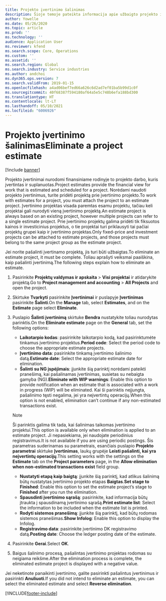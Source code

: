 ```yaml
---
title: Projekto įvertinimo šalinimas
description: Šioje temoje pateikta informacija apie užbaigto projekto įvertinimo pašalinimą.
author: Yowelle
ms.date: 05/26/2020
ms.topic: article
ms.prod: ''
ms.technology: ''
audience: Application User
ms.reviewer: kfend
ms.search.scope: Core, Operations
ms.custom: ''
ms.assetid: ''
ms.search.region: Global
ms.search.industry: Service industries
ms.author: andchoi
ms.dyn365.ops.version: 7
ms.search.validFrom: 2019-01-15
ms.openlocfilehash: a4ad06bef7ed66a626c6d2ad7ef01ba5b99d1c0f
ms.sourcegitcommit: 40f68387f594180af64a5e5c748b6efa188bd300
ms.translationtype: HT
ms.contentlocale: lt-LT
ms.lasthandoff: 05/10/2021
ms.locfileid: "6006926"
---
```

# <a name="eliminate-a-project-estimate"></a><span data-ttu-id="63ca1-103">Projekto įvertinimo šalinimas</span><span class="sxs-lookup"><span data-stu-id="63ca1-103">Eliminate a project estimate</span></span>

[!include [banner](../includes/banner.md)]

<span data-ttu-id="63ca1-104">Projekto įvertinimai nurodomi finansiniame rodinyje to projekto darbo, kuris įvertintas ir suplanuotas.</span><span class="sxs-lookup"><span data-stu-id="63ca1-104">Project estimates provide the financial view for work that is estimated and scheduled for a project.</span></span> <span data-ttu-id="63ca1-105">Norėdami naudoti projekto įvertinimus, turite pridėti projektą prie įvertinimo projekto.</span><span class="sxs-lookup"><span data-stu-id="63ca1-105">To work with estimates for a project, you must attach the project to an estimate project.</span></span> <span data-ttu-id="63ca1-106">Įvertinimo projektas visada paremtas esamu projektu, tačiau keli projektai gali nurodyti vieną įvertinimo projektą.</span><span class="sxs-lookup"><span data-stu-id="63ca1-106">An estimate project is always based on an existing project, however multiple projects can refer to a single estimate project.</span></span> <span data-ttu-id="63ca1-107">Prie įvertinimo projektų galima pridėti tik fiksuotos kainos ir investicinius projektus, o tie projektai turi priklausyti tai pačiai projektų grupei kaip ir įvertinimo projektas.</span><span class="sxs-lookup"><span data-stu-id="63ca1-107">Only fixed-price and investment projects can be attached to estimate projects, and those projects must belong to the same project group as the estimate project.</span></span>

<span data-ttu-id="63ca1-108">Jei norite pašalinti įvertinamo projektą, jis turi būti užbaigtas.</span><span class="sxs-lookup"><span data-stu-id="63ca1-108">To eliminate an estimate project, it must be complete.</span></span> <span data-ttu-id="63ca1-109">Toliau aprašyti veiksmai paaiškina, kaip pašalinti įvertinimą.</span><span class="sxs-lookup"><span data-stu-id="63ca1-109">The following steps explain how to eliminate an estimate.</span></span>

1. <span data-ttu-id="63ca1-110">Pasirinkite **Projektų valdymas ir apskaita** > **Visi projektai** ir atidarykite projektą.</span><span class="sxs-lookup"><span data-stu-id="63ca1-110">Go to **Project management and accounting** > **All Projects** and open the project.</span></span> 
2. <span data-ttu-id="63ca1-111">Skirtuke **Tvarkyti** pasirinkite **Įvertinimai** ir puslapyje **Įvertinimas** pasirinkite **Šalinti**.</span><span class="sxs-lookup"><span data-stu-id="63ca1-111">On the **Manage** tab, select **Estimates**, and on the **Estimate** page select **Eliminate**.</span></span>
3. <span data-ttu-id="63ca1-112">Puslapio **Šalinti įvertinimą** skirtuke **Bendra** nustatykite toliau nurodytas parinktis.</span><span class="sxs-lookup"><span data-stu-id="63ca1-112">On the **Eliminate estimate** page on the **General** tab, set the following options:</span></span>

   - <span data-ttu-id="63ca1-113">**Laikotarpio kodas**: pasirinkite laikotarpio kodą, kad pasirinktumėte tinkamus įvertinimo projektus.</span><span class="sxs-lookup"><span data-stu-id="63ca1-113">**Period code**: Select the period code to choose the appropriate estimate projects.</span></span> 
   - <span data-ttu-id="63ca1-114">**Įvertinimo data**: pasirinkite tinkamą įvertinimo šalinimo datą.</span><span class="sxs-lookup"><span data-stu-id="63ca1-114">**Estimate date**: Select the appropriate estimate date for elimination.</span></span>
   - <span data-ttu-id="63ca1-115">**Šalinti su NG įspėjimais**: įjunkite šią parinktį norėdami pateikti pranešimą, kai pašalinamas įvertinimas, susietas su nebaigta gamyba (NG).</span><span class="sxs-lookup"><span data-stu-id="63ca1-115">**Eliminate with WIP warnings**: Enable this option to provide notification when an estimate that is associated with a work in progress (WIP) will be eliminated.</span></span> <span data-ttu-id="63ca1-116">Kai ši parinktis neįjungta, pašalinimo tęsti negalima, jei yra neįvertintų operacijų.</span><span class="sxs-lookup"><span data-stu-id="63ca1-116">When this option is not enabled, elimination can’t continue if any non-estimated transactions exist.</span></span> 
   > [!NOTE]
   > <span data-ttu-id="63ca1-117">Ši parinktis galima tik tada, kai šalinimas taikomas įvertinimo projektui.</span><span class="sxs-lookup"><span data-stu-id="63ca1-117">This option is available only when elimination is applied to an estimate project.</span></span> <span data-ttu-id="63ca1-118">Ji nepasiekiama, jei naudojate periodinius registravimus.</span><span class="sxs-lookup"><span data-stu-id="63ca1-118">It is not available if you are using periodic postings.</span></span> <span data-ttu-id="63ca1-119">Šis parametras suderinamas su parametrais, esančiais puslapio **Projekto parametrai** skirtuke **Įvertinimas**, laukų grupėje **Leisti pašalinti, kai yra neįvertintų operacijų**.</span><span class="sxs-lookup"><span data-stu-id="63ca1-119">This setting works with the settings on the **Estimate** tab on the **Project parameters** page, in the **Allow elimination when non-estimated transactions exist** field group.</span></span>
   - <span data-ttu-id="63ca1-120">**Nustatyti etapą kaip baigtą**: įjunkite šią parinktį, kad atlikus šalinimą būtų nustatytas įvertinimo projekto etapas **Baigtas**.</span><span class="sxs-lookup"><span data-stu-id="63ca1-120">**Set stage to Finished**: Enable this option to set the estimate project’s stage to **Finished** after you run the elimination.</span></span>
   - <span data-ttu-id="63ca1-121">**Spausdinti įvertinimo sąrašą**: pasirinkite, kad informacija būtų įtraukta į spausdinamą įvertinimo sąrašą.</span><span class="sxs-lookup"><span data-stu-id="63ca1-121">**Print estimate list**: Select the information to be included when the estimate list is printed.</span></span>
   - <span data-ttu-id="63ca1-122">**Rodyti sistemos pranešimą**: įjunkite šią parinktį, kad būtų rodomas sistemos pranešimas.</span><span class="sxs-lookup"><span data-stu-id="63ca1-122">**Show Infolog**: Enable this option to display the Infolog.</span></span>
   - <span data-ttu-id="63ca1-123">**Registravimo data**: pasirinkite įvertinimo DK registravimo datą.</span><span class="sxs-lookup"><span data-stu-id="63ca1-123">**Posting date**: Choose the ledger posting date of the estimate.</span></span>

4.  <span data-ttu-id="63ca1-124">Pasirinkite **Gerai**.</span><span class="sxs-lookup"><span data-stu-id="63ca1-124">Select **OK**.</span></span>
5. <span data-ttu-id="63ca1-125">Baigus šalinimo procesą, pašalintas įvertinimo projektas rodomas su neigiama reikšme.</span><span class="sxs-lookup"><span data-stu-id="63ca1-125">After the elimination process is complete, the eliminated estimate project is displayed with a negative value.</span></span> 

<span data-ttu-id="63ca1-126">Jei neketinote panaikinti įvertinimo, galite pasirinkti pašalintus įvertinimus ir pasirinkti **Anuliuoti**.</span><span class="sxs-lookup"><span data-stu-id="63ca1-126">If you did not intend to eliminate an estimate, you can select the eliminated estimate and select **Reverse elimination**.</span></span>   


[!INCLUDE[footer-include](../includes/footer-banner.md)]